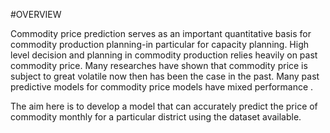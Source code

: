 #OVERVIEW


Commodity price prediction serves as an important quantitative basis for commodity production planning-in particular for capacity planning. High level decision and planning in commodity production relies heavily on past commodity price. Many researches have shown that commodity price is subject to great volatile now then has been the case in the past. Many past predictive models for commodity price models have mixed performance .


The aim here is to develop a model that can accurately predict the price of commodity monthly for a particular district using the dataset available.

